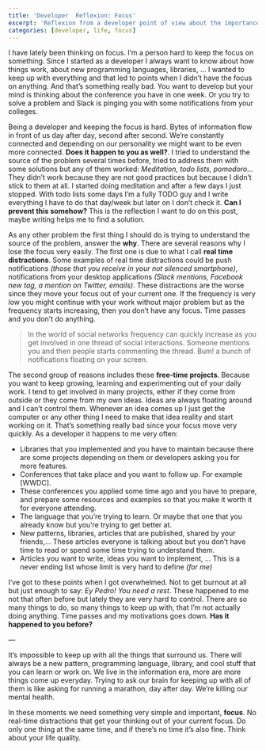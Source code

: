 ```yaml
---
title: 'Developer  Reflexion: Focus'
excerpt: 'Reflexion from a developer point of view about the importance of keeping a focus daily to have a good quality of life'
categories: [developer, life, focus]
---
```


I have lately been thinking on focus. I’m a person hard to keep the focus on something. Since I started as a developer I always want to know about how things work, about new programming languages, libraries, … I wanted to keep up with everything and that led to points when I didn’t have the focus on anything. And that’s something really bad. You want to develop but your mind is thinking about the conference you have in one week. Or you try to solve a problem and Slack is pinging you with some notifications from your colleges.

Being a developer and keeping the focus is hard. Bytes of information flow in front of us day after day, second after second. We’re constantly connected and depending on our personality we might want to be even more connected. **Does it happen to you as well?**. I tried to understand the source of the problem several times before, tried to address them with some solutions but any of them worked: _Meditation, todo lists, pomodoro…_ They didn’t work because they are not good practices but because I didn’t stick to them at all. I started doing meditation and after a few days I just stopped. With todo lists some days I’m a fully TODO guy and I write everything I have to do that day/week but later on I don’t check it. **Can I prevent this somehow?** This is the reflection I want to do on this post, maybe writing helps me to find a solution.

As any other problem the first thing I should do is trying to understand the source of the problem, answer the **why**. There are several reasons why I lose the focus very easily. The first one is due to what I call **real time distractions**. Some examples of real time distractions could be push notifications _(those that you receive in your not silenced smartphone)_, notifications from your desktop applications _(Slack mentions, Facebook new tag, a mention on Twitter, emails)_. These distractions are the worse since they move your focus out of your current one. If the frequency is very low you might continue with your work without major problem but as the frequency starts increasing, then you don’t have any focus. Time passes and you don’t do anything.

> In the world of social networks frequency can quickly increase as you get involved in one thread of social interactions. Someone mentions you and then people starts commenting the thread. Bum! a bunch of notifications floating on your screen.

The second group of reasons includes these **free-time projects**. Because you want to keep growing, learning and experimenting out of your daily work. I tend to get involved in many projects, either if they come from outside or they come from my own ideas. Ideas are always floating around and I can’t control them. Whenever an idea comes up I just get the computer or any other thing I need to make that idea reality and start working on it. That’s something really bad since your focus move very quickly. As a developer it happens to me very often:

- Libraries that you implemented and you have to maintain because there are some projects depending on them or developers asking you for more features.
- Conferences that take place and you want to follow up. For example [WWDC].
- These conferences you applied some time ago and you have to prepare, and prepare some resources and examples so that you make it worth it for everyone attending.
- The language that you’re trying to learn. Or maybe that one that you already know but you’re trying to get better at.
- New patterns, libraries, articles that are published, shared by your friends,… These articles everyone is talking about but you don’t have time to read or spend some time trying to understand them.
- Articles you want to write, ideas you want to implement, … This is a never ending list whose limit is very hard to define _(for me)_

I’ve got to these points when I got overwhelmed. Not to get burnout at all but just enough to say: _Ey Pedro! You need a rest_. These happened to me not that often before but lately they are very hard to control. There are so many things to do, so many things to keep up with, that I’m not actually doing anything. Time passes and my motivations goes down. **Has it happened to you before?**

—

It’s impossible to keep up with all the things that surround us. There will always be a new pattern, programming language, library, and cool stuff that you can learn or work on. We live in the information era, more are more things come up everyday. Trying to ask our brain for keeping up with all of them is like asking for running a marathon, day after day. We’re killing our mental health.

In these moments we need something very simple and important, **focus**. No real-time distractions that get your thinking out of your current focus. Do only one thing at the same time, and if there’s no time it’s also fine. Think about your life quality.
